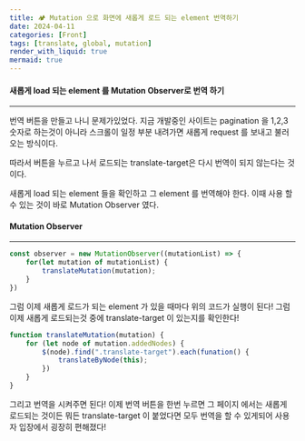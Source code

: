 ```yaml
---
title: 🏕 Mutation 으로 화면에 새롭게 로드 되는 element 번역하기
date: 2024-04-11
categories: [Front]
tags: [translate, global, mutation]
render_with_liquid: true
mermaid: true
---
```

#### 새롭게 load 되는 element 를 Mutation Observer로 번역 하기
---
번역 버튼을 만들고 나니 문제가있었다. 지금 개발중인 사이트는 pagination 을 1,2,3 숫자로 하는것이 아니라 스크롤이 일정 부분 내려가면 새롭게 request 를 보내고 불러오는 방식이다.

따라서 버튼을 누르고 나서 로드되는 translate-target은 다시 번역이 되지 않는다는 것이다.

새롭게 load 되는 element 들을 확인하고 그 element 를 번역해야 한다. 이때 사용 할 수 있는 것이 바로
Mutation Observer 였다.

#### Mutation Observer
---
```js
const observer = new MutationObserver((mutationList) => {
	for(let mutation of mutationList) {
		translateMutation(mutation);
	}
})
```

그럼 이제 새롭게 로드가 되는 element 가 있을 때마다 위의 코드가 실행이 된다! 그럼 이제 새롭게 로드되는것 중에 translate-target 이 있는지를 확인한다!
```js
function translateMutation(mutation) {
	for (let node of mutation.addedNodes) {
		$(node).find(".translate-target").each(funation() {
			translateByNode(this);
		})
	}
}
```

그리고 번역을 시켜주면 된다! 이제 번역 버튼을 한번 누르면 그 페이지 에서는 새롭게 로드되는 것이든 뭐든 translate-target 이 붙었다면 모두 번역을 할 수 있게되어 사용자 입장에서 굉장히 편해졌다!